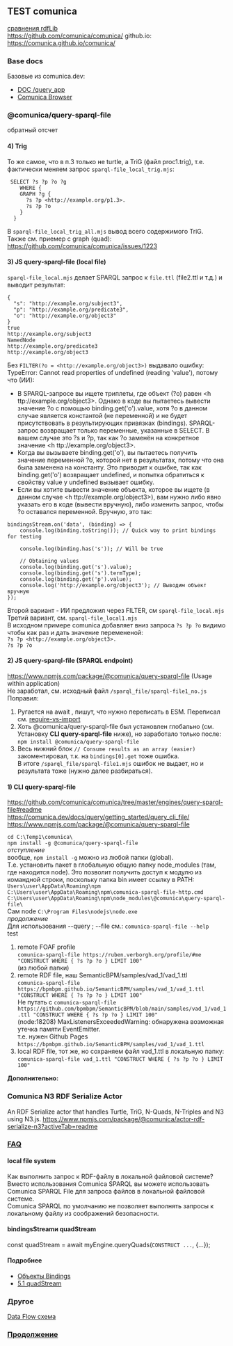 ## TEST comunica 
[сравнения rdfLib](https://github.com/bpmbpm/doc/blob/main/test/rdf_lib.md)  
https://github.com/comunica/comunica/ github.io: https://comunica.github.io/comunica/
### Base docs
Базовые из comunica.dev:
- [DOC /query_app](https://comunica.dev/docs/query/getting_started/query_app/)
- [Comunica Browser](https://rdf.js.org/comunica-browser/)
### @comunica/query-sparql-file
обратный отсчет
#### 4) Trig
То же самое, что в п.3 только не turtle, а TriG (файл proc1.trig), т.е. фактически меняем запрос `sparql-file_local_trig.mjs`: 
```
 SELECT ?s ?p ?o ?g  
    WHERE {  
    GRAPH ?g {         
      ?s ?p <http://example.org/p1.3>.  
      ?s ?p ?o  
    }  
  }
```  
В `sparql-file_local_trig_all.mjs` вывод всего содержимого TriG.  
Также см. приемер с graph (quad): https://github.com/comunica/comunica/issues/1223		
#### 3) JS query-sparql-file (local file)
`sparql-file_local.mjs` делает SPARQL запрос к `file.ttl` (file2.ttl и т.д.) и выводит результат:  
```
{  
  "s": "http://example.org/subject3",
  "p": "http://example.org/predicate3",
  "o": "http://example.org/object3"
}
true
http://example.org/subject3
NamedNode
http://example.org/predicate3
http://example.org/object3
``` 
Без `FILTER(?o = <http://example.org/object3>)` выдавало ошибку: TypeError: Cannot read properties of undefined (reading 'value'), потому что (ИИ):  
- В SPARQL-запросе вы ищете триплеты, где объект (?o) равен <h ttp://example.org/object3>. Однако в коде вы пытаетесь вывести значение ?o с помощью binding.get('o').value, хотя ?o в данном случае является константой (не переменной) и не будет присутствовать в результирующих привязках (bindings).
SPARQL-запрос возвращает только переменные, указанные в SELECT. В вашем случае это ?s и ?p, так как ?o заменён на конкретное значение <h ttp://example.org/object3>.
- Когда вы вызываете binding.get('o'), вы пытаетесь получить значение переменной ?o, которой нет в результатах, потому что она была заменена на константу. Это приводит к ошибке, так как binding.get('o') возвращает undefined, и попытка обратиться к свойству value у undefined вызывает ошибку.
- Если вы хотите вывести значение объекта, которое вы ищете (в данном случае <h ttp://example.org/object3>), вам нужно либо явно указать его в коде (вывести вручную), либо изменить запрос, чтобы ?o оставался переменной.
Вручную, это так:
```
bindingsStream.on('data', (binding) => {
    console.log(binding.toString()); // Quick way to print bindings for testing

    console.log(binding.has('s')); // Will be true

    // Obtaining values
    console.log(binding.get('s').value);
    console.log(binding.get('s').termType);
    console.log(binding.get('p').value);
    console.log('http://example.org/object3'); // Выводим объект вручную
});
```  
Второй вариант - ИИ предложил через FILTER, см `sparql-file_local.mjs`    
Третий вариант, см. `sparql-file_local1.mjs`\
В исходном примере comunica добавляет вниз запроса `?s ?p ?o` видимо чтобы как раз и дать значение перемененой:  
      `?s ?p <http://example.org/object3>.`\
      `?s ?p ?o`
#### 2) JS query-sparql-file (SPARQL endpoint)
https://www.npmjs.com/package/@comunica/query-sparql-file (Usage within application)   
Не заработал, см. исходный файл `/sparql_file/sparql-file1_no.js`\
Поправил:  
1. Ругается на await , пишут, что нужно переписать в ESM. Переписал см. [require-vs-import](https://github.com/bpmbpm/doc/blob/main/test/rdf-ext/Error1.md#require-vs-import-js-vs-mjs)
2. Хоть @comunica/query-sparql-file был установлен глобально (см. Установку **CLI query-sparql-file** ниже), но заработало только после:  
`npm install @comunica/query-sparql-file`
3. Весь нижний блок `// Consume results as an array (easier)` закоментировал, т.к. на `bindings[0].get` тоже ошибка.  
В итоге  `/sparql_file/sparql-file1.mjs` ошибок не выдает, но и результата тоже (нужно далее разбираться). 

#### 1) CLI query-sparql-file
https://github.com/comunica/comunica/tree/master/engines/query-sparql-file#readme  
https://comunica.dev/docs/query/getting_started/query_cli_file/  
https://www.npmjs.com/package/@comunica/query-sparql-file 

`cd C:\Temp1\comunica\` \
`npm install -g @comunica/query-sparql-file` \
*отступление*  
вообще, `npm install -g`  можно из любой папки (global).  
Т.е. установить пакет в глобальную общую папку node_modules (там, где находится node). Это позволит получить доступ к модулю из командной строки, поскольку папка bin имеет ссылку в PATH:   
`Users\user\AppData\Roaming\npm`\
`C:\Users\user\AppData\Roaming\npm\comunica-sparql-file-http.cmd`\
`C:\Users\user\AppData\Roaming\npm\node_modules\@comunica\query-sparql-file\`\
Сам node `C:\Program Files\nodejs\node.exe` \
*продолжение*    
Для использования  --query ;  --file см.: `comunica-sparql-file --help`\
test 
1. remote FOAF profile   
`comunica-sparql-file https://ruben.verborgh.org/profile/#me "CONSTRUCT WHERE { ?s ?p ?o } LIMIT 100"`\
(из любой папки)
2. remote RDF file, наш SemanticBPM/samples/vad_1/vad_1.ttl  
`comunica-sparql-file https://bpmbpm.github.io/SemanticBPM/samples/vad_1/vad_1.ttl "CONSTRUCT WHERE { ?s ?p ?o } LIMIT 100"`\
Не путать с `comunica-sparql-file https://github.com/bpmbpm/SemanticBPM/blob/main/samples/vad_1/vad_1.ttl "CONSTRUCT WHERE { ?s ?p ?o } LIMIT 100"`\
(node:18208) MaxListenersExceededWarning: обнаружена возможная утечка памяти EventEmitter.   
т.е. нужен Github Pages `https://bpmbpm.github.io/SemanticBPM/samples/vad_1/vad_1.ttl`  
3. local RDF file, тот же, но сохраняем файл vad_1.ttl в локальную папку:  
`comunica-sparql-file vad_1.ttl "CONSTRUCT WHERE { ?s ?p ?o } LIMIT 100"`  

**Дополнительно:**
### Comunica N3 RDF Serialize Actor
An RDF Serialize actor that handles Turtle, TriG, N-Quads, N-Triples and N3 using N3.js.
https://www.npmjs.com/package/@comunica/actor-rdf-serialize-n3?activeTab=readme

### [FAQ](https://comunica.dev/docs/query/faq/)
#### local file system
Как выполнить запрос к RDF-файлу в локальной файловой системе?  
Вместо использования Comunica SPARQL вы можете использовать Comunica SPARQL File для запроса файлов в локальной файловой системе.  
Comunica SPARQL по умолчанию не позволяет выполнять запросы к локальному файлу из соображений безопасности.
#### bindingsStreamи quadStream
const quadStream = await myEngine.queryQuads(`CONSTRUCT ...`, {...});
#### Подробнее
- [Объекты Bindings](https://comunica.dev/docs/query/advanced/bindings/)
- [5.1 quadStream](https://comunica.dev/docs/query/getting_started/query_app/)  
### Другое
[Data Flow схема](https://comunica.readthedocs.io/en/latest/tutorials/sparql/)
### [Продолжение](https://github.com/bpmbpm/SemanticBPM/blob/main/samples/vad_3_comunica/) 
